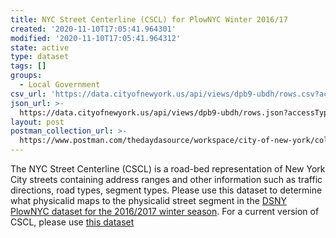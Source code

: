 ```yaml
---
title: NYC Street Centerline (CSCL) for PlowNYC Winter 2016/17
created: '2020-11-10T17:05:41.964301'
modified: '2020-11-10T17:05:41.964312'
state: active
type: dataset
tags: []
groups:
  - Local Government
csv_url: 'https://data.cityofnewyork.us/api/views/dpb9-ubdh/rows.csv?accessType=DOWNLOAD'
json_url: >-
  https://data.cityofnewyork.us/api/views/dpb9-ubdh/rows.json?accessType=DOWNLOAD
layout: post
postman_collection_url: >-
  https://www.postman.com/thedaydasource/workspace/city-of-new-york/collection/15909983-0dd9fcf7-f169-40ae-b4b2-a737ae3867ef
---
```

The NYC Street Centerline (CSCL) is a road-bed representation of New York City streets containing address ranges and other information such as traffic directions, road types, segment types. Please use this dataset to determine what physicalid maps to the physicalid street segment in the <a href="https://data.cityofnewyork.us/dataset/DSNY-PlowNYC-Data/34hf-h2fw">DSNY PlowNYC dataset for the 2016/2017 winter season<a/>. For a current version of CSCL, please use <a href="https://data.cityofnewyork.us/City-Government/NYC-Street-Centerline-CSCL-/exjm-f27b">this dataset <a/>
